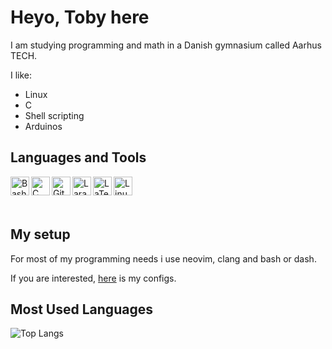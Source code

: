 # Heyo, Toby here

I am studying programming and math in a Danish gymnasium called Aarhus TECH.

I like:
* Linux
* C
* Shell scripting
* Arduinos

## Languages and Tools
<!-- <p align="left"> -->
<img align="left" width="30px" height="auto" alt="Bash" title="Bash" src="https://simpleicons.org/icons/gnubash.svg" />

<img align="left" width="30px" height="auto" alt="C" title="C" src="https://simpleicons.org/icons/c.svg" />

<img align="left" width="30px" height="auto" alt="Git" title="Git" src="https://simpleicons.org/icons/git.svg" />

<img align="left" width="30px" height="auto" alt="Laravel" title="Laravel" src="https://simpleicons.org/icons/laravel.svg" />

<img align="left" width="30px" height="auto" alt="LaTex" title="LaTex" src="https://simpleicons.org/icons/latex.svg" />

<img align="left" width="30px" height="auto" alt="Linux" title="Linux" src="https://simpleicons.org/icons/linux.svg" />
<!-- </p> -->

<br />
<br />
<br />

## My setup

For most of my programming needs i use neovim, clang and bash or dash.

If you are interested, [here](https://github.com/sandalbanditten/dotfiles) is my configs.

## Most Used Languages

<!-- Github Stats -->
![Top Langs](https://github-readme-stats.vercel.app/api/top-langs/?username=sandalbanditten&layout=compact&hide=starlark,objective-c,objective-c%2B%2B&langs_count=10&hide_border=true&title_color=5764a6&text_color=5764a6)
